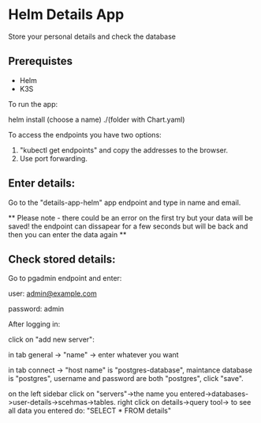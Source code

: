 # Helm Details App
Store your personal details and check the database

## Prerequistes
* Helm
* K3S

To run the app:

helm install (choose a name) ./(folder with Chart.yaml)

To access the endpoints you have two options:
1. "kubectl get endpoints" and copy the addresses to the browser.
2. Use port forwarding.

## Enter details:

Go to the "details-app-helm" app endpoint and type in name and email.

** Please note - there could be an error on the first try but your data will be saved! the endpoint can dissapear for a few seconds but will be back and then you can enter the data again **

## Check stored details:
Go to pgadmin endpoint and enter:

user: admin@example.com

password: admin

After logging in:

click on "add new server":

in tab general -> "name" -> enter whatever you want

in tab connect -> "host name" is "postgres-database", maintance database is "postgres", username and password are both "postgres", click "save".

on the left sidebar click on "servers"->the name you entered->databases->user-details->scehmas->tables. right click on details->query tool-> to see all data you entered do: "SELECT * FROM details"


